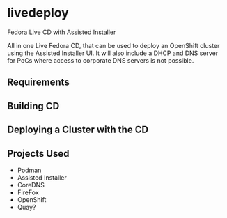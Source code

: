 # livedeploy
Fedora Live CD with Assisted Installer

All in one Live Fedora CD, that can be used to deploy an OpenShift cluster using the Assisted Installer UI. It will also include a DHCP and DNS server for PoCs where access to corporate DNS servers is not possible.

## Requirements

## Building CD

## Deploying a Cluster with the CD

## Projects Used

- Podman
- Assisted Installer
- CoreDNS
- FireFox
- OpenShift
- Quay?
